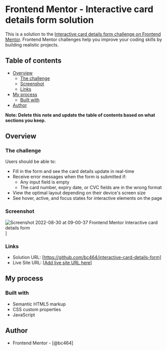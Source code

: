 # Frontend Mentor - Interactive card details form solution

This is a solution to the [Interactive card details form challenge on Frontend Mentor](https://www.frontendmentor.io/challenges/interactive-card-details-form-XpS8cKZDWw). Frontend Mentor challenges help you improve your coding skills by building realistic projects. 

## Table of contents

- [Overview](#overview)
  - [The challenge](#the-challenge)
  - [Screenshot](#screenshot)
  - [Links](#links)
- [My process](#my-process)
  - [Built with](#built-with)
- [Author](#author)


**Note: Delete this note and update the table of contents based on what sections you keep.**

## Overview

### The challenge

Users should be able to:

- Fill in the form and see the card details update in real-time
- Receive error messages when the form is submitted if:
  - Any input field is empty
  - The card number, expiry date, or CVC fields are in the wrong format
- View the optimal layout depending on their device's screen size
- See hover, active, and focus states for interactive elements on the page

### Screenshot

![Screenshot 2022-08-30 at 09-00-37 Frontend Mentor Interactive card details form](https://user-images.githubusercontent.com/82536545/187371687-f9d95a5e-a19c-4ed5-84f7-d71c9df74e5f.png)
]



### Links

- Solution URL: [https://github.com/bc464/interactive-card-details-form]
- Live Site URL: [[Add live site URL here](https://bc464.github.io/interactive-card-details-form/)]

## My process

### Built with

- Semantic HTML5 markup
- CSS custom properties
- JavaScript

## Author

- Frontend Mentor - [@bc464]



